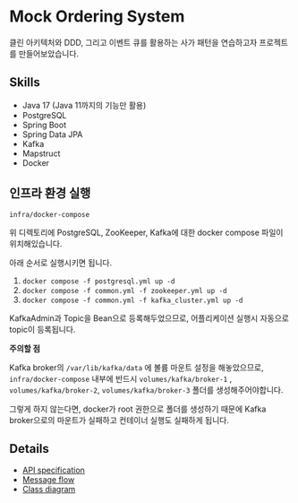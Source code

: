 # Mock Ordering System

클린 아키텍처와 DDD, 그리고 이벤트 큐를 활용하는 사가 패턴을 연습하고자 프로젝트를 만들어보았습니다.

## Skills

- Java 17 (Java 11까지의 기능만 활용)
- PostgreSQL
- Spring Boot
- Spring Data JPA
- Kafka
- Mapstruct
- Docker

## 인프라 환경 실행

`infra/docker-compose`

위 디렉토리에 PostgreSQL, ZooKeeper, Kafka에 대한 docker compose 파일이 위치해있습니다.

아래 순서로 실행시키면 됩니다.

1. `docker compose -f postgresql.yml up -d`
2. `docker compose -f common.yml -f zookeeper.yml up -d`
3. `docker compose -f common.yml -f kafka_cluster.yml up -d`

KafkaAdmin과 Topic을 Bean으로 등록해두었으므로, 어플리케이션 실행시 자동으로 topic이 등록됩니다.

**주의할 점**

Kafka broker의 `/var/lib/kafka/data` 에 볼륨 마운트 설정을 해놓았으므로, `infra/docker-compose` 내부에 반드시
`volumes/kafka/broker-1` , `volumes/kafka/broker-2`, `volumes/kafka/broker-3` 폴더를 생성해주어야합니다.

그렇게 하지 않는다면, docker가 root 권한으로 폴더를 생성하기 때문에 Kafka broker으로의 마운트가 실패하고 컨테이너 실행도 실패하게 됩니다.

## Details

- [API specification](docs/api_spec.md)
- [Message flow](docs/message_flow.md)
- [Class diagram](docs/code_project_structure.md)
